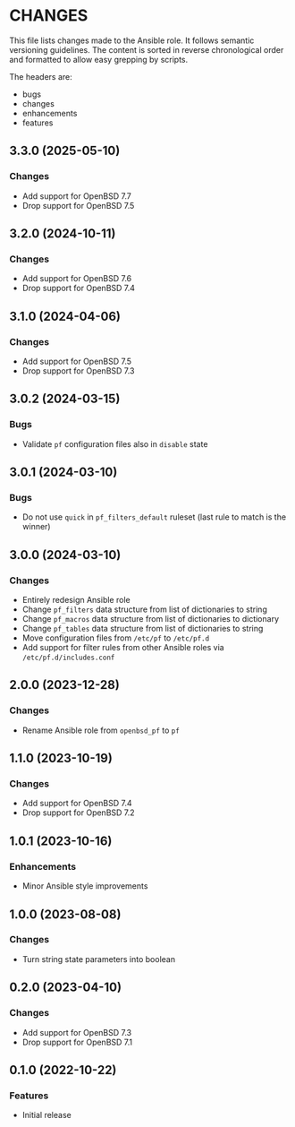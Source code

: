 # CHANGES

This file lists changes made to the Ansible role. It follows semantic versioning
guidelines. The content is sorted in reverse chronological order and formatted
to allow easy grepping by scripts.

The headers are:
- bugs
- changes
- enhancements
- features

## 3.3.0 (2025-05-10)

### Changes

- Add support for OpenBSD 7.7
- Drop support for OpenBSD 7.5

## 3.2.0 (2024-10-11)

### Changes

- Add support for OpenBSD 7.6
- Drop support for OpenBSD 7.4

## 3.1.0 (2024-04-06)

### Changes

- Add support for OpenBSD 7.5
- Drop support for OpenBSD 7.3

## 3.0.2 (2024-03-15)

### Bugs

- Validate `pf` configuration files also in `disable` state

## 3.0.1 (2024-03-10)

### Bugs

- Do not use `quick` in `pf_filters_default` ruleset (last rule to match is the winner)

## 3.0.0 (2024-03-10)

### Changes

- Entirely redesign Ansible role
- Change `pf_filters` data structure from list of dictionaries to string
- Change `pf_macros` data structure from list of dictionaries to dictionary
- Change `pf_tables` data structure from list of dictionaries to string
- Move configuration files from `/etc/pf` to `/etc/pf.d`
- Add support for filter rules from other Ansible roles via `/etc/pf.d/includes.conf`

## 2.0.0 (2023-12-28)

### Changes

- Rename Ansible role from `openbsd_pf` to `pf`

## 1.1.0 (2023-10-19)

### Changes

- Add support for OpenBSD 7.4
- Drop support for OpenBSD 7.2

## 1.0.1 (2023-10-16)

### Enhancements

- Minor Ansible style improvements

## 1.0.0 (2023-08-08)

### Changes

- Turn string state parameters into boolean

## 0.2.0 (2023-04-10)

### Changes

- Add support for OpenBSD 7.3
- Drop support for OpenBSD 7.1

## 0.1.0 (2022-10-22)

### Features

- Initial release
